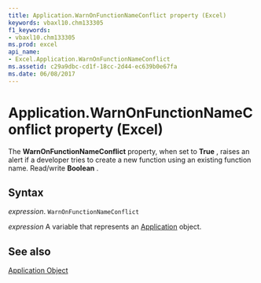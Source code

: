 ```yaml
---
title: Application.WarnOnFunctionNameConflict property (Excel)
keywords: vbaxl10.chm133305
f1_keywords:
- vbaxl10.chm133305
ms.prod: excel
api_name:
- Excel.Application.WarnOnFunctionNameConflict
ms.assetid: c29a9dbc-cd1f-18cc-2d44-ec639b0e67fa
ms.date: 06/08/2017
---
```



# Application.WarnOnFunctionNameConflict property (Excel)

The  **WarnOnFunctionNameConflict** property, when set to **True** , raises an alert if a developer tries to create a new function using an existing function name. Read/write **Boolean** .


## Syntax

 _expression_. `WarnOnFunctionNameConflict`

 _expression_ A variable that represents an [Application](Excel.Application-graph-property.md) object.


## See also


[Application Object](Excel.Application(object).md)


